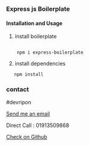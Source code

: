 ### Express js Boilerplate

#### Installation and Usage

1. install boilerplate

```shell

    npm i express-boilerplate
```

2. install dependencies

```Shell
   npm install
```

### contact

#devripon

[Send me an email](mailto:devripon.io@gmail.com)

Direct Call : 01913509868

[Check on Github](https://github.com/devripon/)
